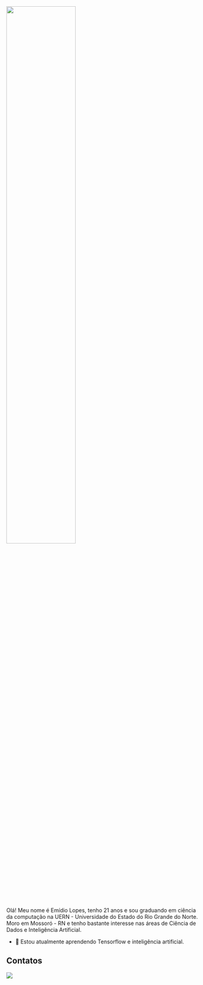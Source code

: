<img src="https://thumbs.gfycat.com/DamagedImportantAmurratsnake-size_restricted.gif" align="center" style="width: 60%" />
</br>

Olá! Meu nome é Emídio Lopes, tenho 21 anos e sou graduando em ciência da computação na UERN - Universidade do Estado do Rio Grande do Norte. Moro em Mossoró - RN e tenho bastante interesse nas áreas de Ciência de Dados e Inteligência Artificial.


- 🌱 Estou atualmente aprendendo Tensorflow e inteligência artificial.

## Contatos
<a href='https://www.linkedin.com/in/emídio-lopes-de-souza-neto/' target='_blank'><img src='https://img.shields.io/badge/Linkedin-0A66C2?&style=for-the-badge&logo=linkedin'></a>
<!--
**EmidioLP/EmidioLP** is a ✨ _special_ ✨ repository because its `README.md` (this file) appears on your GitHub profile.

Here are some ideas to get you started:

- 🔭 I’m currently working on ...
- 🌱 I’m currently learning ...
- 👯 I’m looking to collaborate on ...
- 🤔 I’m looking for help with ...
- 💬 Ask me about ...
- 📫 How to reach me: ...
- 😄 Pronouns: ...
- ⚡ Fun fact: ...
-->
